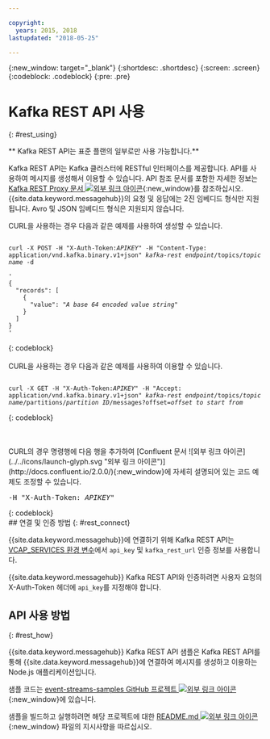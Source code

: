 ```yaml
---

copyright:
  years: 2015, 2018
lastupdated: "2018-05-25"

---
```


{:new_window: target="_blank"}
{:shortdesc: .shortdesc}
{:screen: .screen}
{:codeblock: .codeblock}
{:pre: .pre}

# Kafka REST API 사용
{: #rest_using}

** Kafka REST API는 표준 플랜의 일부로만 사용 가능합니다.**
<br/>

Kafka REST API는 Kafka 클러스터에 RESTful 인터페이스를 제공합니다. API를 사용하여 메시지를 생성해서 이용할 수 있습니다. API 참조 문서를 포함한 자세한 정보는 [Kafka REST Proxy 문서 ![외부 링크 아이콘](../../icons/launch-glyph.svg "외부 링크 아이콘")](https://docs.confluent.io/2.0.0/kafka-rest/docs/index.html){:new_window}를 참조하십시오. {{site.data.keyword.messagehub}}의 요청 및 응답에는 2진 임베디드 형식만 지원됩니다. Avro 및 JSON 임베디드 형식은 지원되지 않습니다.

CURL을 사용하는 경우 다음과 같은 예제를 사용하여 생성할 수 있습니다.
<pre class="pre"><code>
curl -X POST -H "X-Auth-Token:<var class="keyword varname">APIKEY</var>" -H "Content-Type: application/vnd.kafka.binary.v1+json" <var class="keyword varname">kafka-rest endpoint</var>/topics/<var class="keyword varname">topic name</var> -d 

'
{
  "records": [
    {
      "value": "<var class="keyword varname">A base 64 encoded value string</var>"
    }
  ]
}
'
</code></pre>
{: codeblock}
<br/>
<br/>
CURL을 사용하는 경우 다음과 같은 예제를 사용하여 이용할 수 있습니다.
<pre class="pre"><code>
curl -X GET -H "X-Auth-Token:<var class="keyword varname">APIKEY</var>" -H "Accept: application/vnd.kafka.binary.v1+json" <var class="keyword varname">kafka-rest endpoint</var>/topics/<var class="keyword varname">topic name</var>/partitions/<var class="keyword varname">partition ID</var>/messages?offset=<var class="keyword varname">offset to start from</var>
</code></pre>
{: codeblock}

<br/>
<br/>
CURL의 경우 명령행에 다음 행을 추가하여
[Confluent 문서 ![외부 링크 아이콘](../../icons/launch-glyph.svg "외부 링크 아이콘")](http://docs.confluent.io/2.0.0/){:new_window}에 자세히 설명되어 있는 코드 예제도 조정할 수 있습니다.
<pre class="pre">-H "X-Auth-Token: <var class="keyword varname">APIKEY</var>"</pre>
{: codeblock}

<br/>
## 연결 및 인증 방법
{: #rest_connect}

<!-- info was in eventstreams066.md -->

<!-- Comment from Andrew
basic introduction, definitely including health warning
-->
{{site.data.keyword.messagehub}}에 연결하기 위해 Kafka REST API는 [VCAP_SERVICES 환경 변수](/docs/services/EventStreams/eventstreams127.html)에서 <code>api_key</code> 및 <code>kafka_rest_url</code>
인증 정보를 사용합니다.

{{site.data.keyword.messagehub}} Kafka REST API와 인증하려면 사용자 요청의 X-Auth-Token 헤더에 <code>api_key</code>를 지정해야 합니다.


## API 사용 방법
{: #rest_how}

<!-- info was in eventstreams097.md -->

{{site.data.keyword.messagehub}} Kafka REST API 샘플은
Kafka REST API를 통해 {{site.data.keyword.messagehub}}에 연결하여
메시지를 생성하고 이용하는 Node.js 애플리케이션입니다.

샘플 코드는 [event-streams-samples GitHub 프로젝트 ![외부 링크 아이콘](../../icons/launch-glyph.svg "외부 링크 아이콘")](https://github.com/ibm-messaging/event-streams-samples/tree/master/kafka-nodejs-console-sample){:new_window}에 있습니다.

샘플을 빌드하고 실행하려면 해당 프로젝트에 대한 [README.md ![외부 링크 아이콘](../../icons/launch-glyph.svg "외부 링크 아이콘")](https://github.com/ibm-messaging/event-streams-samples/tree/master/kafka-nodejs-console-sample){:new_window} 파일의 지시사항을 따르십시오.


